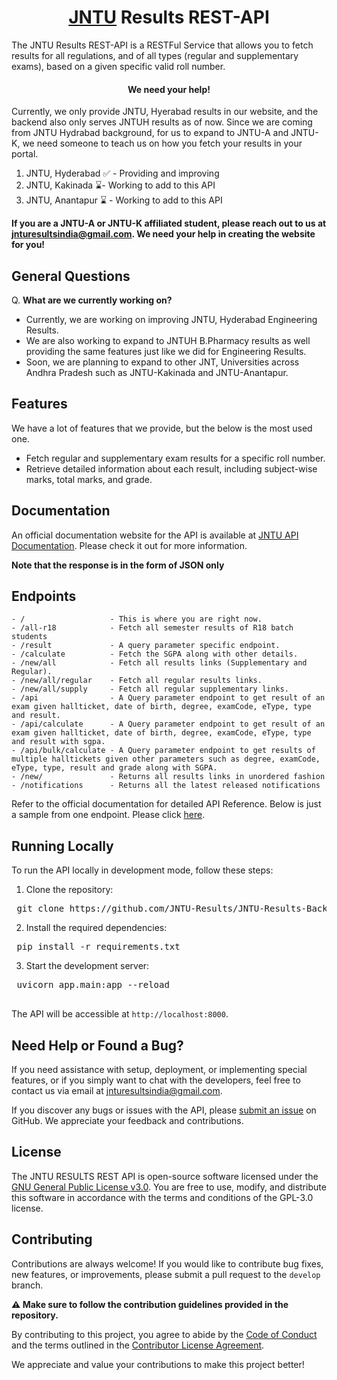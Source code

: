<h1 align="center"><a href="http://results.jntuh.ac.in/"
target="_blank">JNTU</a> Results REST-API</h1>

The JNTU Results REST-API is a RESTFul Service that allows you to fetch results
for all regulations, and of all types (regular and supplementary exams), based
on a given specific valid roll number.

<h4 align="center">We need your help!</h4>
Currently, we only provide JNTU, Hyerabad results in our website, and the
backend also only serves JNTUH results as of now. Since we are coming from JNTU
Hydrabad background, for us to expand to JNTU-A and JNTU-K, we need someone to
teach us on how you fetch your results in your portal.

1. JNTU, Hyderabad ✅ - Providing and improving
2. JNTU, Kakinada ⌛- Working to add to this API
3. JNTU, Anantapur ⌛ - Working to add to this API

**If you are a JNTU-A or JNTU-K affiliated student, please reach out to us at
jnturesultsindia@gmail.com. We need your help in creating the website for you!**

## General Questions

Q. **What are we currently working on?**

- Currently, we are working on improving JNTU, Hyderabad Engineering Results.
- We are also working to expand to JNTUH B.Pharmacy results as well providing
  the same features just like we did for Engineering Results.
- Soon, we are planning to expand to other JNT, Universities across Andhra
  Pradesh such as JNTU-Kakinada and JNTU-Anantapur.

## Features

We have a lot of features that we provide, but the below is the most used one.

- Fetch regular and supplementary exam results for a specific roll number.
- Retrieve detailed information about each result, including subject-wise marks,
  total marks, and grade.

## Documentation

An official documentation website for the API is available at [JNTU API
Documentation](https://hemanth-kotagiri.github.io/sgpa-rest-api-docs/). Please
check it out for more information.

**Note that the response is in the form of JSON only**

## Endpoints

```
- /                   - This is where you are right now.
- /all-r18            - Fetch all semester results of R18 batch students
- /result             - A query parameter specific endpoint.
- /calculate          - Fetch the SGPA along with other details.
- /new/all            - Fetch all results links (Supplementary and Regular).
- /new/all/regular    - Fetch all regular results links.
- /new/all/supply     - Fetch all regular supplementary links.
- /api                - A Query parameter endpoint to get result of an exam given hallticket, date of birth, degree, examCode, eType, type and result.
- /api/calculate      - A Query parameter endpoint to get result of an exam given hallticket, date of birth, degree, examCode, eType, type and result with sgpa.
- /api/bulk/calculate - A Query parameter endpoint to get results of multiple halltickets given other parameters such as degree, examCode, eType, type, result and grade along with SGPA.
- /new/               - Returns all results links in unordered fashion
- /notifications      - Returns all the latest released notifications
```

Refer to the official documentation for detailed API Reference. Below is
just a sample from one endpoint. Please click
[here](https://hemanth-kotagiri.github.io/sgpa-rest-api-docs/).

## Running Locally

To run the API locally in development mode, follow these steps:

1. Clone the repository:

<pre> git clone https://github.com/JNTU-Results/JNTU-Results-Backend </pre>

2. Install the required dependencies:

<pre> pip install -r requirements.txt </pre>

3. Start the development server:

<pre> uvicorn app.main:app --reload

</pre>

The API will be accessible at `http://localhost:8000`.

## Need Help or Found a Bug?

If you need assistance with setup, deployment, or implementing special features,
or if you simply want to chat with the developers, feel free to contact us via
email at [jnturesultsindia@gmail.com](mailto:jnturesultsindia@gmail.com).

If you discover any bugs or issues with the API, please [submit an
issue](https://github.com/JNTU-Results/JNTU-Results-Backend/issues) on GitHub.
We appreciate your feedback and contributions.

## License

The JNTU RESULTS REST API is open-source software licensed under the [GNU
General Public License v3.0](https://www.gnu.org/licenses/gpl-3.0.en.html). You
are free to use, modify, and distribute this software in accordance with the
terms and conditions of the GPL-3.0 license.

## Contributing

Contributions are always welcome! If you would like to contribute bug fixes, new
features, or improvements, please submit a pull request to the `develop` branch.

**⚠️ Make sure to follow the contribution guidelines provided in the repository.**

By contributing to this project, you agree to abide by the [Code of
Conduct](https://github.com/JNTU-Results/JNTU-Results-Backend/blob/main/CODE_OF_CONDUCT.md)
and the terms outlined in the [Contributor License
Agreement](https://github.com/JNTU-Results/JNTU-Results-Backend/blob/main/CONTRIBUTING.md).

We appreciate and value your contributions to make this project better!
